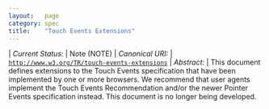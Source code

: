```yaml
---
layout:   page
category: spec
title:    "Touch Events Extensions"
---
```


| *Current Status:* | Note (NOTE)
| *Canonical URI:* | [`http://www.w3.org/TR/touch-events-extensions`](http://www.w3.org/TR/touch-events-extensions)
| *Abstract:* | This document defines extensions to the Touch Events specification that have been implemented by one or more browsers. We recommend that user agents implement the Touch Events Recommendation and/or the newer Pointer Events specification instead. This document is no longer being developed.